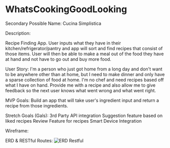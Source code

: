 # WhatsCookingGoodLooking
Secondary Possible Name: Cucina Simplistica

Description:

Recipe Finding App. User inputs what they have in their kitchen/refrigerator/pantry and app will sort and find recipes that consist of those items. User will then be able to make a meal out of the food they have at hand and not have to go out and buy more food.   

User Story: 
I'm a person who just got home from a long day and don't want to be anywhere other than at home, but I need to make dinner and only have a sparse collection of food at home. I'm no chef and need recipes based off what I have on hand. Provide me with a recipe and also allow me to give feedback so the next user knows what went wrong and what went right.

MVP Goals:
Build an app that will take user's ingredient input and return a recipe from those ingredients.

Stretch Goals (Gals):
  3rd Party API integration 
  Suggestion feature based on liked recipes
  Review Feature for recipes
  Smart Device Integration

Wireframe:

ERD & RESTful Routes:
![ERD Restful](https://files.slack.com/files-pri/T0351JZQ0-F02V6933D27/image.png)


